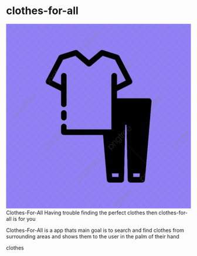 # clothes-for-all
![Alt Text](assets/icon.png)
Clothes-For-All
Having trouble finding the perfect clothes then clothes-for-all is for you

Clothes-For-All is a app thats main goal is to search and find clothes from surrounding areas and shows them to the user in the palm of their hand

clothes
